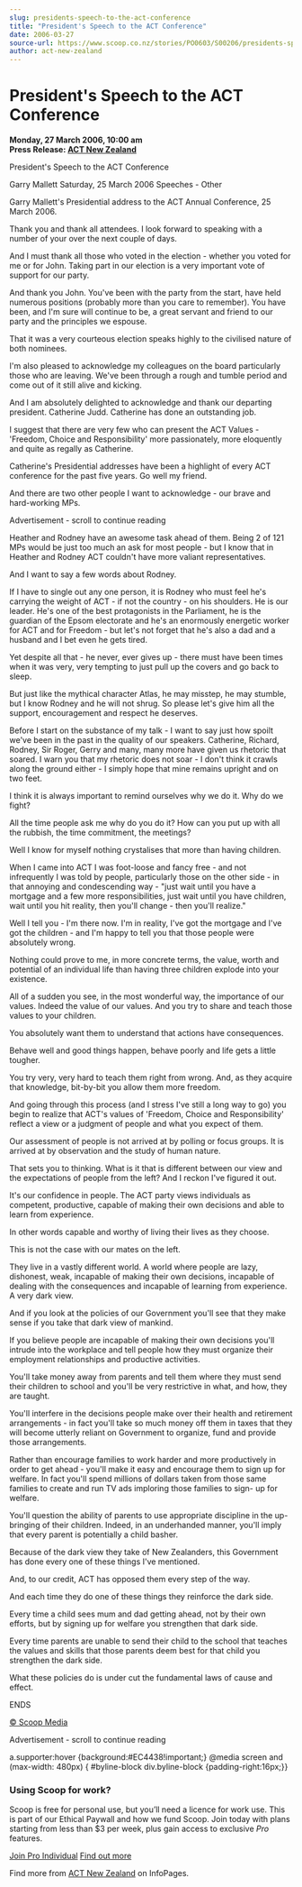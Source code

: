 ```yaml
---
slug: presidents-speech-to-the-act-conference
title: "President's Speech to the ACT Conference"
date: 2006-03-27
source-url: https://www.scoop.co.nz/stories/PO0603/S00206/presidents-speech-to-the-act-conference.htm
author: act-new-zealand
---
```

President's Speech to the ACT Conference
========================================

**Monday, 27 March 2006, 10:00 am**  
**Press Release: [ACT New Zealand](https://info.scoop.co.nz/ACT_New_Zealand)**

President's Speech to the ACT Conference

Garry Mallett Saturday, 25 March 2006 Speeches - Other

Garry Mallett's Presidential address to the ACT Annual Conference, 25 March 2006.

Thank you and thank all attendees. I look forward to speaking with a number of your over the next couple of days.

And I must thank all those who voted in the election - whether you voted for me or for John. Taking part in our election is a very important vote of support for our party.

And thank you John. You've been with the party from the start, have held numerous positions (probably more than you care to remember). You have been, and I'm sure will continue to be, a great servant and friend to our party and the principles we espouse.

That it was a very courteous election speaks highly to the civilised nature of both nominees.

I'm also pleased to acknowledge my colleagues on the board particularly those who are leaving. We've been through a rough and tumble period and come out of it still alive and kicking.

And I am absolutely delighted to acknowledge and thank our departing president. Catherine Judd. Catherine has done an outstanding job.

I suggest that there are very few who can present the ACT Values - 'Freedom, Choice and Responsibility' more passionately, more eloquently and quite as regally as Catherine.

Catherine's Presidential addresses have been a highlight of every ACT conference for the past five years. Go well my friend.

And there are two other people I want to acknowledge - our brave and hard-working MPs.

Advertisement - scroll to continue reading





Heather and Rodney have an awesome task ahead of them. Being 2 of 121 MPs would be just too much an ask for most people - but I know that in Heather and Rodney ACT couldn't have more valiant representatives.

And I want to say a few words about Rodney.

If I have to single out any one person, it is Rodney who must feel he's carrying the weight of ACT - if not the country - on his shoulders. He is our leader. He's one of the best protagonists in the Parliament, he is the guardian of the Epsom electorate and he's an enormously energetic worker for ACT and for Freedom - but let's not forget that he's also a dad and a husband and I bet even he gets tired.

Yet despite all that - he never, ever gives up - there must have been times when it was very, very tempting to just pull up the covers and go back to sleep.

But just like the mythical character Atlas, he may misstep, he may stumble, but I know Rodney and he will not shrug. So please let's give him all the support, encouragement and respect he deserves.

Before I start on the substance of my talk - I want to say just how spoilt we've been in the past in the quality of our speakers. Catherine, Richard, Rodney, Sir Roger, Gerry and many, many more have given us rhetoric that soared. I warn you that my rhetoric does not soar - I don't think it crawls along the ground either - I simply hope that mine remains upright and on two feet.

I think it is always important to remind ourselves why we do it. Why do we fight?

All the time people ask me why do you do it? How can you put up with all the rubbish, the time commitment, the meetings?

Well I know for myself nothing crystalises that more than having children.

When I came into ACT I was foot-loose and fancy free - and not infrequently I was told by people, particularly those on the other side - in that annoying and condescending way - \"just wait until you have a mortgage and a few more responsibilities, just wait until you have children, wait until you hit reality, then you'll change - then you'll realize."

Well I tell you - I'm there now. I'm in reality, I've got the mortgage and I've got the children - and I'm happy to tell you that those people were absolutely wrong.

Nothing could prove to me, in more concrete terms, the value, worth and potential of an individual life than having three children explode into your existence.

All of a sudden you see, in the most wonderful way, the importance of our values. Indeed the value of our values. And you try to share and teach those values to your children.

You absolutely want them to understand that actions have consequences.

Behave well and good things happen, behave poorly and life gets a little tougher.

You try very, very hard to teach them right from wrong. And, as they acquire that knowledge, bit-by-bit you allow them more freedom.

And going through this process (and I stress I've still a long way to go) you begin to realize that ACT's values of 'Freedom, Choice and Responsibility' reflect a view or a judgment of people and what you expect of them.

Our assessment of people is not arrived at by polling or focus groups. It is arrived at by observation and the study of human nature.

That sets you to thinking. What is it that is different between our view and the expectations of people from the left? And I reckon I've figured it out.

It's our confidence in people. The ACT party views individuals as competent, productive, capable of making their own decisions and able to learn from experience.

In other words capable and worthy of living their lives as they choose.

This is not the case with our mates on the left.

They live in a vastly different world. A world where people are lazy, dishonest, weak, incapable of making their own decisions, incapable of dealing with the consequences and incapable of learning from experience. A very dark view.

And if you look at the policies of our Government you'll see that they make sense if you take that dark view of mankind.

If you believe people are incapable of making their own decisions you'll intrude into the workplace and tell people how they must organize their employment relationships and productive activities.

You'll take money away from parents and tell them where they must send their children to school and you'll be very restrictive in what, and how, they are taught.

You'll interfere in the decisions people make over their health and retirement arrangements - in fact you'll take so much money off them in taxes that they will become utterly reliant on Government to organize, fund and provide those arrangements.

Rather than encourage families to work harder and more productively in order to get ahead - you'll make it easy and encourage them to sign up for welfare. In fact you'll spend millions of dollars taken from those same families to create and run TV ads imploring those families to sign- up for welfare.

You'll question the ability of parents to use appropriate discipline in the up-bringing of their children. Indeed, in an underhanded manner, you'll imply that every parent is potentially a child basher.

Because of the dark view they take of New Zealanders, this Government has done every one of these things I've mentioned.

And, to our credit, ACT has opposed them every step of the way.

And each time they do one of these things they reinforce the dark side.

Every time a child sees mum and dad getting ahead, not by their own efforts, but by signing up for welfare you strengthen that dark side.

Every time parents are unable to send their child to the school that teaches the values and skills that those parents deem best for that child you strengthen the dark side.

What these policies do is under cut the fundamental laws of cause and effect.

ENDS

  

[© Scoop Media](http://www.scoop.co.nz/about/terms.html)  

Advertisement - scroll to continue reading



a.supporter:hover {background:#EC4438!important;} @media screen and (max-width: 480px) { #byline-block div.byline-block {padding-right:16px;}}

### Using Scoop for work?

Scoop is free for personal use, but you’ll need a licence for work use. This is part of our Ethical Paywall and how we fund Scoop. Join today with plans starting from less than $3 per week, plus gain access to exclusive _Pro_ features.  
  
[Join Pro Individual](https://pro.scoop.co.nz/Individual/?from=ProIn24) [Find out more](https://pro.scoop.co.nz/using-scoop-for-work/?from=ProIn24)

Find more from [ACT New Zealand](https://info.scoop.co.nz/ACT_New_Zealand) on InfoPages.